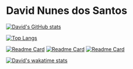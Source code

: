 # David Nunes dos Santos

[![David's GitHub stats](https://github-readme-stats.vercel.app/api?username=davidnunesantos&count_private=true&show_icons=true)](https://github.com/davidnunesantos/davidnunesantos.github.io)

[![Top Langs](https://github-readme-stats.vercel.app/api/top-langs/?username=davidnunesantos)](https://github.com/davidnunesantos/davidnunesantos.github.io)


[![Readme Card](https://github-readme-stats.vercel.app/api/pin/?username=davidnunesantos&repo=davidnunesantos.github.io)](https://github.com/davidnunesantos/davidnunesantos.github.io)
[![Readme Card](https://github-readme-stats.vercel.app/api/pin/?username=davidnunesantos&repo=validador-mensagens-php)](https://github.com/davidnunesantos/validador-mensagens-php)
[![Readme Card](https://github-readme-stats.vercel.app/api/pin/?username=davidnunesantos&repo=validador_de_mensagens)](https://github.com/davidnunesantos/validador_de_mensagens)

[![David's wakatime stats](https://github-readme-stats.vercel.app/api/wakatime?username=davidnunesantos)](https://github.com/davidnunesantos/davidnunesantos.github.io)
